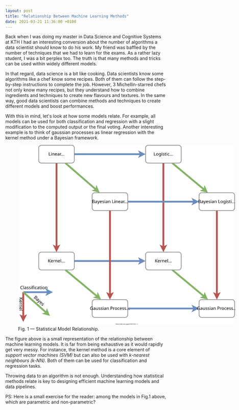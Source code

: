 ```yaml
---
layout: post
title: "Relationship Between Machine Learning Methods"
date: 2021-03-21 11:36:00 +0100
---
```


Back when I was doing my master in Data Science and Cognitive Systems at KTH I had an 
interesting conversion about the number of algorithms a data scientist should know to do his work.
My friend was baffled by the number of techniques that we had to learn for the exams.
As a rather lazy student, I was a bit perplex too. The truth is that many methods and tricks can be used
within widely different models.

In that regard, data science is a bit like cooking. Data scientists know some algorithms like a
chef know some recipes. Both of them can follow the step-by-step instructions to complete the job.
However, 3 Michellin-starred chefs not only know many recipes, but they understand how to combine ingredients
and techniques to create new flavours and textures. In the same way, good data scientists can combine
methods and techniques to create different models and boost performances.

With this in mind, let's look at how some models relate.
For example, all models can be used for both classification and regression with a slight modification
to the computed output or the final voting. Another interesting example is to think of
gaussian processes as linear regression with the kernel method under a Bayesian framework.

<figure>
  <img src="/assets/img/model-relationship.svg" alt="Statistical model relationship" style="max-width:680px">
  <figcaption>Fig. 1 — Statistical Model Relationship.</figcaption>
</figure>

The figure above is a small representation of the relationship between machine learning models.
It is far from being exhaustive as it would rapidly get very messy. For instance, the kernel method is
a core element of *support vector machines (SVM)* but can also be used with *k-nearest neighbours (k-NN)*.
Both of them can be used for classification and regression tasks.

Throwing data to an algorithm is not enough. Understanding how statistical methods relate is key
to designing efficient machine learning models and data pipelines.

PS: Here is a small exercise for the reader: among the models in Fig.1 above, which are parametric and non-parametric?
